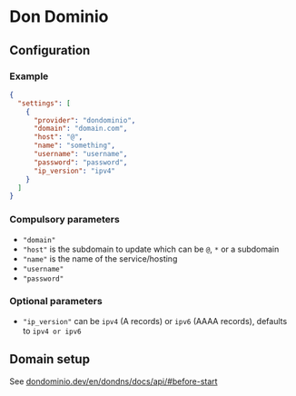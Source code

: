 # Don Dominio

## Configuration

### Example

```json
{
  "settings": [
    {
      "provider": "dondominio",
      "domain": "domain.com",
      "host": "@",
      "name": "something",
      "username": "username",
      "password": "password",
      "ip_version": "ipv4"
    }
  ]
}
```

### Compulsory parameters

- `"domain"`
- `"host"` is the subdomain to update which can be `@`, `*` or a subdomain
- `"name"` is the name of the service/hosting
- `"username"`
- `"password"`

### Optional parameters

- `"ip_version"` can be `ipv4` (A records) or `ipv6` (AAAA records), defaults to `ipv4 or ipv6`

## Domain setup

See [dondominio.dev/en/dondns/docs/api/#before-start](https://dondominio.dev/en/dondns/docs/api/#before-start)

